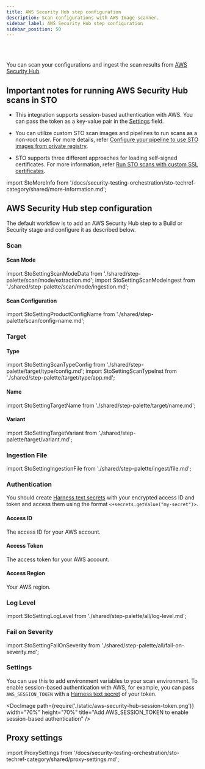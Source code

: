 ```yaml
---
title: AWS Security Hub step configuration
description: Scan configurations with AWS Image scanner.
sidebar_label: AWS Security Hub step configuration
sidebar_position: 50
---
```



<DocsTag   text="Configuration scanners" backgroundColor= "#cbe2f9" textColor="#0b5cad"   link="/docs/security-testing-orchestration/sto-techref-category/security-step-settings-reference#configuration-scanners"  />
<DocsTag  text="Extraction" backgroundColor= "#e3cbf9" textColor="#5c0bad" link="/docs/security-testing-orchestration/get-started/key-concepts/extraction-scans" />
<DocsTag  text="Ingestion" backgroundColor= "#e3cbf9" textColor="#5c0bad" link="/docs/security-testing-orchestration/get-started/key-concepts/ingest-scan-results-into-an-sto-pipeline" />
<br/>
<br/>

You can scan your configurations and ingest the scan results from [AWS Security Hub](https://docs.aws.amazon.com/securityhub/latest/userguide/what-is-securityhub.html). 

## Important notes for running AWS Security Hub scans in STO

- This integration supports session-based authentication with AWS. You can pass the token as a key-value pair in the [Settings](#settings) field.

- You can utilize custom STO scan images and pipelines to run scans as a non-root user. For more details, refer [Configure your pipeline to use STO images from private registry](/docs/security-testing-orchestration/use-sto/set-up-sto-pipelines/configure-pipeline-to-use-sto-images-from-private-registry).
- STO supports three different approaches for loading self-signed certificates. For more information, refer [Run STO scans with custom SSL certificates](/docs/security-testing-orchestration/use-sto/secure-sto-pipelines/ssl-setup-in-sto/#supported-workflows-for-adding-custom-ssl-certificates).


import StoMoreInfo from '/docs/security-testing-orchestration/sto-techref-category/shared/more-information.md';

<StoMoreInfo />

## AWS Security Hub step configuration

The default workflow is to add an AWS Security Hub step to a Build or Security stage and configure it as described below.

### Scan

#### Scan Mode

import StoSettingScanModeData from './shared/step-palette/scan/mode/extraction.md';
import StoSettingScanModeIngest from './shared/step-palette/scan/mode/ingestion.md';

<StoSettingScanModeData />
<StoSettingScanModeIngest />


#### Scan Configuration

import StoSettingProductConfigName from './shared/step-palette/scan/config-name.md';

<StoSettingProductConfigName />


### Target

#### Type

import StoSettingScanTypeConfig  from './shared/step-palette/target/type/config.md';
import StoSettingScanTypeInst    from './shared/step-palette/target/type/app.md';


<StoSettingScanTypeInst />
<StoSettingScanTypeConfig />




#### Name 

import StoSettingTargetName from './shared/step-palette/target/name.md';

<StoSettingTargetName />


#### Variant

import StoSettingTargetVariant from './shared/step-palette/target/variant.md';

<StoSettingTargetVariant  />


### Ingestion File 

import StoSettingIngestionFile from './shared/step-palette/ingest/file.md';

<StoSettingIngestionFile  />


### Authentication

You should create [Harness text secrets](/docs/platform/secrets/add-use-text-secrets) with your encrypted access ID and token and access them using the format `<+secrets.getValue("my-secret")>`. 


#### Access ID 

The access ID for your AWS account.


#### Access Token

The access token for your AWS account.


#### Access Region

Your AWS region. 



### Log Level

import StoSettingLogLevel from './shared/step-palette/all/log-level.md';

<StoSettingLogLevel />



### Fail on Severity

import StoSettingFailOnSeverity from './shared/step-palette/all/fail-on-severity.md';

<StoSettingFailOnSeverity />

### Settings

You can use this to add environment variables to your scan environment. To enable session-based authentication with AWS, for example, you can pass `AWS_SESSION_TOKEN` with a [Harness text secret](/docs/platform/secrets/add-use-text-secrets) of your token.

 <DocImage path={require('./static/aws-security-hub-session-token.png')} width="70%" height="70%" title="Add AWS_SESSION_TOKEN to enable session-based authentication" />  

## Proxy settings

import ProxySettings from '/docs/security-testing-orchestration/sto-techref-category/shared/proxy-settings.md';

<ProxySettings />